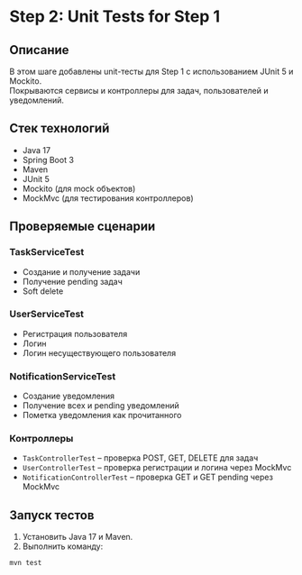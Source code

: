 # Step 2: Unit Tests for Step 1

## Описание
В этом шаге добавлены unit-тесты для Step 1 с использованием JUnit 5 и Mockito.  
Покрываются сервисы и контроллеры для задач, пользователей и уведомлений.  

## Стек технологий
- Java 17
- Spring Boot 3
- Maven
- JUnit 5
- Mockito (для mock объектов)
- MockMvc (для тестирования контроллеров)

## Проверяемые сценарии

### TaskServiceTest
- Создание и получение задачи
- Получение pending задач
- Soft delete

### UserServiceTest
- Регистрация пользователя
- Логин
- Логин несуществующего пользователя

### NotificationServiceTest
- Создание уведомления
- Получение всех и pending уведомлений
- Пометка уведомления как прочитанного

### Контроллеры
- `TaskControllerTest` – проверка POST, GET, DELETE для задач
- `UserControllerTest` – проверка регистрации и логина через MockMvc
- `NotificationControllerTest` – проверка GET и GET pending через MockMvc

## Запуск тестов

1. Установить Java 17 и Maven.
2. Выполнить команду:
```bash
mvn test
